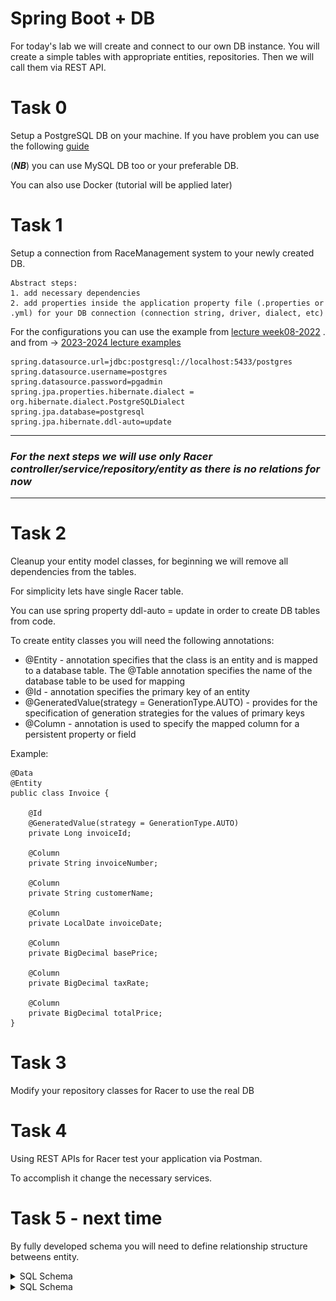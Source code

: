 # Spring Boot + DB
For today's lab we will create and connect to our own DB instance. You will create a simple tables with appropriate entities, repositories. Then we will call them via REST API.

# Task 0
Setup a PostgreSQL DB on your machine. If you have problem you can use the following [guide](https://github.com/dreamix-fmi-course-2024/web-development-with-java-lab/blob/main/lab08/postgresql.md)

(***NB***) you can use MySQL DB too or your preferable DB.

You can also use Docker (tutorial will be applied later)

# Task 1
Setup a connection from RaceManagement system to your newly created DB.

```
Abstract steps:
1. add necessary dependencies
2. add properties inside the application property file (.properties or .yml) for your DB connection (connection string, driver, dialect, etc)
```
For the configurations you can use the example from [lecture week08-2022](https://github.com/GeorgiMinkov/web-development-with-Java/tree/main/week08/demo/FMI_DB_JPA) .
and from -> [2023-2024 lecture examples](https://github.com/dndanoff/java-db-connectivity)
```
spring.datasource.url=jdbc:postgresql://localhost:5433/postgres
spring.datasource.username=postgres
spring.datasource.password=pgadmin
spring.jpa.properties.hibernate.dialect = org.hibernate.dialect.PostgreSQLDialect
spring.jpa.database=postgresql
spring.jpa.hibernate.ddl-auto=update
```

---
### *For the next steps we will use only Racer controller/service/repository/entity  as there is no relations for now*
---

# Task 2
Cleanup your entity model classes, for beginning we will remove all dependencies from the tables.

For simplicity lets have single Racer table.

You can use spring property ddl-auto = update in order to create DB tables from code.

To create entity classes you will need the following annotations:

 - @Entity - annotation specifies that the class is an entity and is mapped to a database table. The @Table annotation specifies the name of the database table to be used for mapping
 - @Id - annotation specifies the primary key of an entity
 - @GeneratedValue(strategy = GenerationType.AUTO) - provides for the specification of generation strategies for the values of primary keys
 - @Column - annotation is used to specify the mapped column for a persistent property or field

Example:
```
@Data
@Entity
public class Invoice {

    @Id
    @GeneratedValue(strategy = GenerationType.AUTO)
    private Long invoiceId;

    @Column
    private String invoiceNumber;

    @Column
    private String customerName;

    @Column
    private LocalDate invoiceDate;

    @Column
    private BigDecimal basePrice;

    @Column
    private BigDecimal taxRate;

    @Column
    private BigDecimal totalPrice;
}

```


# Task 3
Modify your repository classes for Racer to use the real DB

# Task 4
Using REST APIs for Racer test your application via Postman.

To accomplish it change the necessary services.

# Task 5 - next time
By fully developed schema you will need to define relationship structure betweens entity.

<details>
<summary>SQL Schema</summary>
CREATE TABLE track (
    id SERIAL PRIMARY KEY,
    name VARCHAR(255),
    length INTEGER
);

CREATE TABLE team (
    name VARCHAR(255) PRIMARY KEY,
    team_logo_url VARCHAR(255) -- URL to the team's logo
);

CREATE TABLE racer (
    id SERIAL PRIMARY KEY,
    first_name VARCHAR(255),
    last_name VARCHAR(255),
    age INTEGER,
    team_name VARCHAR(255) REFERENCES team(name) ON DELETE SET NULL
);

CREATE TABLE event (
    id SERIAL PRIMARY KEY,
    name VARCHAR(255),
    track_id INTEGER REFERENCES track(id) ON DELETE SET NULL,
    date_of_event TIMESTAMP
);

CREATE TABLE event_team (
    event_id INTEGER REFERENCES event(id) ON DELETE CASCADE,
    team_name VARCHAR(255) REFERENCES team(name) ON DELETE CASCADE,
    PRIMARY KEY (event_id, team_name)
);
</details>


<details>
<summary>SQL Schema</summary>
![image](https://github.com/dreamix-fmi-course-2024/web-development-with-java-lab/blob/main/lab08/db-diagram.png)
</details>

